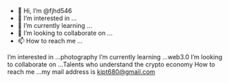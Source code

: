 - 👋 Hi, I’m @fjhd546
- 👀 I’m interested in ...
- 🌱 I’m currently learning ...
- 💞️ I’m looking to collaborate on ...
- 📫 How to reach me ...

<!---
fjhd546/fjhd546 is a ✨ special ✨ repository because its `README.md` (this file) appears on your GitHub profile.
You can click the Preview link to take a look at your changes.
--->
 I’m interested in ...photography
 I’m currently learning ...web3.0
 I’m looking to collaborate on ...Talents who understand the crypto economy
 How to reach me ...my mail address is kipt680@gmail.com
